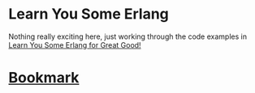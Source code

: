 # Learn You Some Erlang

Nothing really exciting here, just working through the code examples in
[Learn You Some Erlang for Great Good!][1]

# [Bookmark][2]

[1]: http://learnyousomeerlang.com/
[2]: http://learnyousomeerlang.com/higher-order-functions
